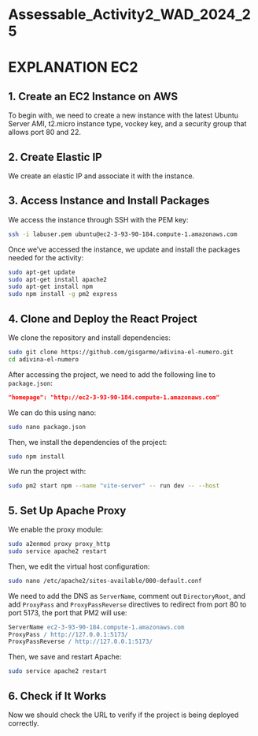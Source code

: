 # Assessable_Activity2_WAD_2024_25

# EXPLANATION EC2

## 1. Create an EC2 Instance on AWS

To begin with, we need to create a new instance with the latest Ubuntu Server AMI, t2.micro instance type, vockey key, and a security group that allows port 80 and 22.

## 2. Create Elastic IP

We create an elastic IP and associate it with the instance.

## 3. Access Instance and Install Packages

We access the instance through SSH with the PEM key:

```sh
ssh -i labuser.pem ubuntu@ec2-3-93-90-184.compute-1.amazonaws.com
```

Once we’ve accessed the instance, we update and install the packages needed for the activity:

```sh
sudo apt-get update 
sudo apt-get install apache2 
sudo apt-get install npm
sudo npm install -g pm2 express
```

## 4. Clone and Deploy the React Project

We clone the repository and install dependencies:

```sh
sudo git clone https://github.com/gisgarme/adivina-el-numero.git
cd adivina-el-numero
```

After accessing the project, we need to add the following line to `package.json`:

```json
"homepage": "http://ec2-3-93-90-184.compute-1.amazonaws.com"
```

We can do this using nano:

```sh
sudo nano package.json
```

Then, we install the dependencies of the project:

```sh
sudo npm install
```

We run the project with:

```sh
sudo pm2 start npm --name "vite-server" -- run dev -- --host
```

## 5. Set Up Apache Proxy

We enable the proxy module:

```sh
sudo a2enmod proxy proxy_http
sudo service apache2 restart
```

Then, we edit the virtual host configuration:

```sh
sudo nano /etc/apache2/sites-available/000-default.conf
```

We need to add the DNS as `ServerName`, comment out `DirectoryRoot`, and add `ProxyPass` and `ProxyPassReverse` directives to redirect from port 80 to port 5173, the port that PM2 will use:

```apache
ServerName ec2-3-93-90-184.compute-1.amazonaws.com
ProxyPass / http://127.0.0.1:5173/
ProxyPassReverse / http://127.0.0.1:5173/
```

Then, we save and restart Apache:

```sh
sudo service apache2 restart
```

## 6. Check if It Works

Now we should check the URL to verify if the project is being deployed correctly.
